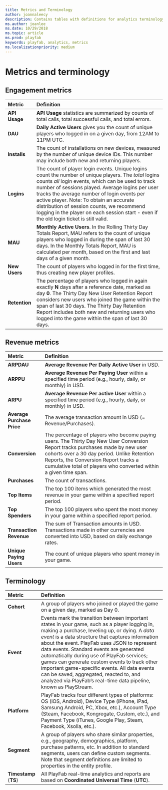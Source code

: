 ```yaml
---
title: Metrics and Terminology
author: joannaleecy
description: Contains tables with definitions for analytics terminology, engagement metrics, and revenue metrics.
ms.author: joanlee
ms.date: 10/29/2018
ms.topic: article
ms.prod: playfab
keywords: playfab, analytics, metrics
ms.localizationpriority: medium
---
```


# Metrics and terminology

## Engagement metrics

| Metric                  | Definition                                                                                             |
| :-----------------------| :------------------------------------------------------------------------------------------------------|
| **API Usage**               | **API Usage** statistics are summarized by counts of total calls, total successful calls, and total errors.    |
| **DAU**                     | **Daily Active Users** gives you the count of unique players who logged in on a given day, from 12AM to 11PM UTC.   |
| **Installs**                | The count of installations on new devices, measured by the number of unique device IDs. This number may include both new and returning players.        |
| **Logins**                  | The count of player login events. Unique logins count the number of unique players. The *total* logins counts *all* login events, which can be used to track number of sessions played. Average logins per user tracks the average number of login events per active player.  Note: To obtain an accurate distribution of session counts, we recommend logging in the player on each session start - even if the old login ticket is still valid.   |
| **MAU**                     | **Monthly Active Users**. In the Rolling Thirty Day Totals Report, MAU refers to the count of unique players who logged in during the span of last 30 days. In the Monthly Totals Report, MAU is calculated per month, based on the first and last days of a given month.             |
| **New Users**               | The count of players who logged in for the first time, thus creating new player profiles.              |
| **Retention**               | The percentage of players who logged in again exactly **N** days after a reference date, marked as day **0**. The Thirty Day New User Retention Report considers new users who joined the game within the span of last 30 days. The Thirty Day Retention Report includes both new and returning users who logged into the game within the span of last 30 days.   |

## Revenue metrics

| Metric                  | Definition                                                                                             |
| :-----------------------| :------------------------------------------------------------------------------------------------------|
| **ARPDAU**                  | **Average Revenue Per Daily Active User** in USD.
| **ARPPU**                   | **Average Revenue Per Paying User** within a specified time period (e.g., hourly, daily, or monthly) in USD.
| **ARPU**                    | **Average Revenue Per active User** within a specified time period (e.g., hourly, daily, or monthly) in USD.
| **Average Purchase Price**  | The average transaction amount in USD (= Revenue/Purchases).
| **Conversion**              | The percentage of players who become paying users. The Thirty Day New User Conversion Report tracks purchases made by new user cohorts over a 30 day period. Unlike Retention Reports, the Conversion Report tracks a cumulative total of players who converted within a given time span.
| **Purchases**               | The count of transactions.
| **Top Items**               | The top 100 items which generated the most revenue in your game within a specified report period.
| **Top Spenders**            | The top 100 players who spent the most money in your game within a specified report period.
| **Transaction Revenue**     | The sum of Transaction amounts in USD. Transactions made in other currencies are converted into USD, based on daily exchange rates.
| **Unique Paying Users**     | The count of unique players who spent money in your game.

## Terminology

| Metric               | Definition                                                                                             |
| :--------------------| :------------------------------------------------------------------------------------------------------|
| **Cohort**               | A group of players who joined or played the game on a given day, marked as Day 0.
| **Event**                | Events mark the transition between important states in your game, such as a player logging in, making a purchase, leveling up, or dying. A *data event* is a data structure that captures information about the event. PlayFab uses JSON to represent data events. Standard events are generated automatically during use of PlayFab services; games can generate custom events to track other important game-specific events. All data events can be saved, aggregated, reacted to, and analyzed via PlayFab’s real-time data pipeline, known as PlayStream.
| **Platform**             | PlayFab tracks four different types of platforms: OS (iOS, Android), Device Type (iPhone, iPad, Samsung Android, PC, Xbox, etc.), Account Type (Steam, Facebook, Kongregate, Custom, etc.), and Payment Type (iTunes, Google Play, Steam, Facebook, Xsolla, etc.).
| **Segment**              | A group of players who share similar properties, e.g., geography, demographics, platform, purchase patterns, etc. In addition to standard segments, users can define custom segments. Note that segment definitions are limited to properties in the entity profile.
| **Timestamp** (**TS**)       | All PlayFab real-time analytics and reports are based on **Coordinated Universal Time** (**UTC**).
